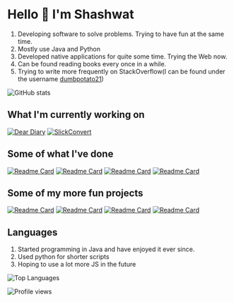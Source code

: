 # Hello 👋 I'm Shashwat

1. Developing software to solve problems. Trying to have fun at the same time. 
2. Mostly use Java and Python 
3. Developed native applications for quite some time. Trying the Web now.
4. Can be found reading books every once in a while. 
5. Trying to write more frequently on StackOverflow(I can be found under the username [dumbpotato21](https://stackoverflow.com/users/5055190/dumbpotato21))

![GitHub stats](https://github-readme-stats.vercel.app/api?username=TheTrio&show_icons=true&count_private=tru&theme=dark) 

## What I'm currently working on

[![Dear Diary](https://github-readme-stats.vercel.app/api/pin/?username=TheTrio&repo=DearDiary&theme=nightowl)](https://github.com/TheTrio/DearDiary)
[![SlickConvert](https://github-readme-stats.vercel.app/api/pin/?username=TheTrio&repo=SlickConvert&theme=nightowl)](https://github.com/TheTrio/SlickConvert)

## Some of what I've done

[![Readme Card](https://github-readme-stats.vercel.app/api/pin/?username=TheTrio&repo=Discord_Find_Occurrences&theme=nightowl)](https://github.com/TheTrio/Discord_Find_Occurrences)
[![Readme Card](https://github-readme-stats.vercel.app/api/pin/?username=TheTrio&repo=SlickPad&theme=nightowl)](https://github.com/TheTrio/SlickPad)
[![Readme Card](https://github-readme-stats.vercel.app/api/pin/?username=TheTrio&repo=SlickCalculate&theme=nightowl)](https://github.com/TheTrio/SlickCalculate)
[![Readme Card](https://github-readme-stats.vercel.app/api/pin/?username=TheTrio&repo=Covid19-India-Telegram-Bot&theme=nightowl)](https://github.com/TheTrio/Covid19-India-Telegram-Bot)

## Some of my more fun projects

[![Readme Card](https://github-readme-stats.vercel.app/api/pin/?username=TheTrio&repo=HackerView&theme=nightowl)](https://github.com/TheTrio/HackerView)
[![Readme Card](https://github-readme-stats.vercel.app/api/pin/?username=TheTrio&repo=TypingTest&theme=nightowl)](https://github.com/TheTrio/TypingTest)
[![Readme Card](https://github-readme-stats.vercel.app/api/pin/?username=TheTrio&repo=Chrome-Dinosaur-Game&theme=nightowl)](https://github.com/TheTrio/Chrome-Dinosaur-Game)
[![Readme Card](https://github-readme-stats.vercel.app/api/pin/?username=TheTrio&repo=Horizon&theme=nightowl)](https://github.com/TheTrio/Horizon)

## Languages

1. Started programming in Java and have enjoyed it ever since.
2. Used python for shorter scripts
3. Hoping to use a lot more JS in the future

![Top Languages](https://github-readme-stats.vercel.app/api/top-langs/?username=TheTrio&theme=nightowl)

![Profile views](https://gpvc.arturio.dev/TheTrio)
